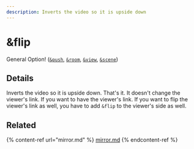 ```yaml
---
description: Inverts the video so it is upside down
---
```


# \&flip

General Option! ([`&push`](../../source-settings/push.md), [`&room`](../../general-settings/room.md), [`&view`](../view-parameters/view.md), [`&scene`](../view-parameters/scene.md))

## Details

Inverts the video so it is upside down. That's it. It doesn't change the viewer's link. If you want to have the viewer's link. If you want to flip the viewer's link as well, you have to add `&flip` to the viewer's side as well.

## Related

{% content-ref url="mirror.md" %}
[mirror.md](mirror.md)
{% endcontent-ref %}
